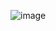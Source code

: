 ![image](https://user-images.githubusercontent.com/94216895/141684386-f72ff9d7-17fc-4d5e-9e6a-c0079ce7a2e0.png)
